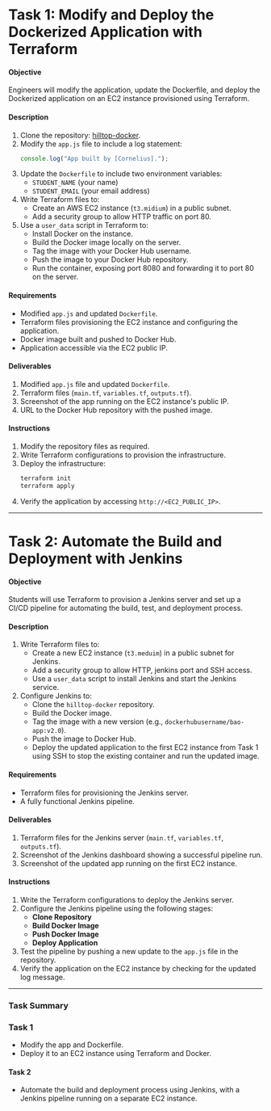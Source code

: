

# **Task 1: Modify and Deploy the Dockerized Application with Terraform**  
#### **Objective**  
Engineers will modify the application, update the Dockerfile, and deploy the Dockerized application on an EC2 instance provisioned using Terraform.  

#### **Description**  
1. Clone the repository: [hilltop-docker](https://github.com/HILL-TOPCONSULTANCY/hilltop-docker.git).  
2. Modify the `app.js` file to include a log statement:  
   ```javascript  
   console.log("App built by [Cornelius].");  
   ```  
3. Update the `Dockerfile` to include two environment variables:  
   - `STUDENT_NAME` (your name)  
   - `STUDENT_EMAIL` (your email address)  
4. Write Terraform files to:  
   - Create an AWS EC2 instance (`t3.midium`) in a public subnet.  
   - Add a security group to allow HTTP traffic on port 80.  
5. Use a `user_data` script in Terraform to:  
   - Install Docker on the instance.  
   - Build the Docker image locally on the server.  
   - Tag the image with your Docker Hub username.  
   - Push the image to your Docker Hub repository.  
   - Run the container, exposing port 8080 and forwarding it to port 80 on the server.  

#### **Requirements**  
- Modified `app.js` and updated `Dockerfile`.  
- Terraform files provisioning the EC2 instance and configuring the application.  
- Docker image built and pushed to Docker Hub.  
- Application accessible via the EC2 public IP.  

#### **Deliverables**  
1. Modified `app.js` file and updated `Dockerfile`.  
2. Terraform files (`main.tf`, `variables.tf`, `outputs.tf`).  
3. Screenshot of the app running on the EC2 instance's public IP.  
4. URL to the Docker Hub repository with the pushed image.  

#### **Instructions**  
1. Modify the repository files as required.  
2. Write Terraform configurations to provision the infrastructure.  
3. Deploy the infrastructure:  
   ```bash  
   terraform init  
   terraform apply  
   ```  
4. Verify the application by accessing `http://<EC2_PUBLIC_IP>`.  

---

# **Task 2: Automate the Build and Deployment with Jenkins**  
#### **Objective**  
Students will use Terraform to provision a Jenkins server and set up a CI/CD pipeline for automating the build, test, and deployment process.  

#### **Description**  
1. Write Terraform files to:  
   - Create a new EC2 instance (`t3.meduim`) in a public subnet for Jenkins.  
   - Add a security group to allow HTTP, jenkins port and SSH access.  
   - Use a `user_data` script to install Jenkins and start the Jenkins service.  
2. Configure Jenkins to:  
   - Clone the `hilltop-docker` repository.  
   - Build the Docker image.  
   - Tag the image with a new version (e.g., `dockerhubusername/bao-app:v2.0`).  
   - Push the image to Docker Hub.  
   - Deploy the updated application to the first EC2 instance from Task 1 using SSH to stop the existing container and run the updated image.  

#### **Requirements**  
- Terraform files for provisioning the Jenkins server.  
- A fully functional Jenkins pipeline.  

#### **Deliverables**  
1. Terraform files for the Jenkins server (`main.tf`, `variables.tf`, `outputs.tf`).  
2. Screenshot of the Jenkins dashboard showing a successful pipeline run.  
3. Screenshot of the updated app running on the first EC2 instance.  

#### **Instructions**  
1. Write the Terraform configurations to deploy the Jenkins server.  
2. Configure the Jenkins pipeline using the following stages:  
   - **Clone Repository**  
   - **Build Docker Image**  
   - **Push Docker Image**  
   - **Deploy Application**  
3. Test the pipeline by pushing a new update to the `app.js` file in the repository.  
4. Verify the application on the EC2 instance by checking for the updated log message.  

---

### **Task Summary**  

### **Task 1**  
- Modify the app and Dockerfile.  
- Deploy it to an EC2 instance using Terraform and Docker.  

#### **Task 2**  
- Automate the build and deployment process using Jenkins, with a Jenkins pipeline running on a separate EC2 instance.  

